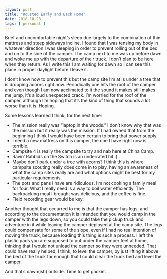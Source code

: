 ```yaml
---
layout: post
title: "Rousted Early and Back Home"
date: 2018-10-28
tags: [ personal ]
---
```



Brief and uncomfortable night’s sleep due largely to the combination of thin
mattress and steep sideways incline. I found that I was tensing my body in
whatever direction I was sleeping in order to prevent rolling out of the bed and
on to the side of the camper. The camp next to me was up before dawn and woke me
up with the departure of their truck. I don’t plan to be here when they return.
As I write this I am waiting for dawn so I can see this place in proper daylight
before I leave it.

I don’t know how to prevent this but the camp site I’m at is under a tree that
is dropping acorns right now. Periodically one hits the roof of the camper and
even though I am now acclimated to it the sound it makes still makes me jump,
it’s a loud unexpected crack. I’m worried for the roof of the camper, although
I’m hoping that it’s the kind of thing that sounds a lot worse than it is.
Hoping.

Some lessons learned I think, for the next time:

  * The mission really was “laptop in the woods.” I don’t know why that was the
    mission but it really was the mission. If I had owned that from the
    beginning I think I would have been certain to bring that power supply.
  * I need a new mattress on this camper, the one I have right now is terrible.
  * Campsite 4 is really the campsite to try and nab here at China Camp.
  * Ravin’ Rabbids on the Switch is an underrated hit :).
  * Maybe don’t park under a tree with acorns? I think this is where campsite
    scouting really does come in to play, having an awareness of what the camp
    sites really are and what options might be best for my particular
    requirements.
  * The pots and pans I have are ridiculous. I’m not cooking a family meal for
    four. What I really need is a way to boil water efficiently. The backpacking
    meal I brought was delicious, and the coffee is fine.
  * Field recording gear would be key.

Another thought that occurred to me is that the camper has legs, and according
to the documentation it is intended that you would camp in the camper with the
legs down, so you could take the pickup truck and adventure in it while leaving
the camper deployed at the camp site. The legs could compensate for some of the
slope, even if I had no real intention of moving the truck, because loading this
thing is such a process. I left the plastic pads you are supposed to put under
the camper feet at home, thinking that I would not unload the camper so they
were unneeded. That could have really helped, I think, to level the camper, by
just lifting it above the bed of the truck far enough that I could clear the
truck bed and level the camper.

And that’s dawn(ish) outside. Time to get packin’.

